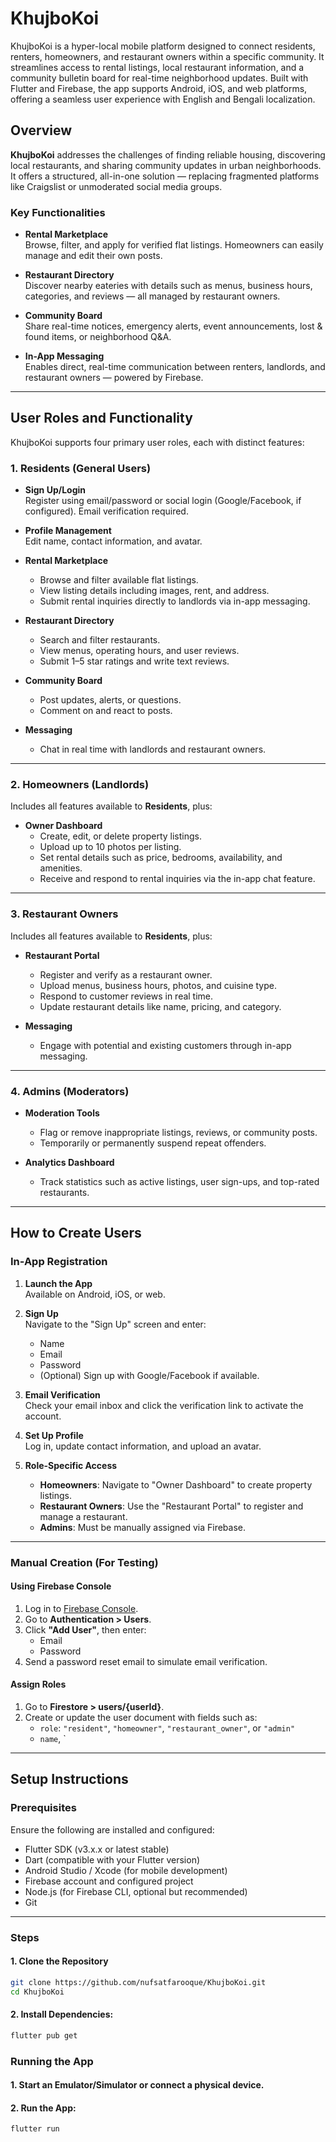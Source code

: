 # KhujboKoi
KhujboKoi is a hyper-local mobile platform designed to connect residents, renters, homeowners, and restaurant owners within a specific community. It streamlines access to rental listings, local restaurant information, and a community bulletin board for real-time neighborhood updates. Built with Flutter and Firebase, the app supports Android, iOS, and web platforms, offering a seamless user experience with English and Bengali localization.

## Overview

**KhujboKoi** addresses the challenges of finding reliable housing, discovering local restaurants, and sharing community updates in urban neighborhoods. It offers a structured, all-in-one solution — replacing fragmented platforms like Craigslist or unmoderated social media groups.

### Key Functionalities

- **Rental Marketplace**  
  Browse, filter, and apply for verified flat listings. Homeowners can easily manage and edit their own posts.

- **Restaurant Directory**  
  Discover nearby eateries with details such as menus, business hours, categories, and reviews — all managed by restaurant owners.

- **Community Board**  
  Share real-time notices, emergency alerts, event announcements, lost & found items, or neighborhood Q&A.

- **In-App Messaging**  
  Enables direct, real-time communication between renters, landlords, and restaurant owners — powered by Firebase.

---
## User Roles and Functionality

KhujboKoi supports four primary user roles, each with distinct features:

### 1. Residents (General Users)
- **Sign Up/Login**  
  Register using email/password or social login (Google/Facebook, if configured). Email verification required.

- **Profile Management**  
  Edit name, contact information, and avatar.

- **Rental Marketplace**  
  - Browse and filter available flat listings.  
  - View listing details including images, rent, and address.  
  - Submit rental inquiries directly to landlords via in-app messaging.

- **Restaurant Directory**  
  - Search and filter restaurants.  
  - View menus, operating hours, and user reviews.  
  - Submit 1–5 star ratings and write text reviews.

- **Community Board**  
  - Post updates, alerts, or questions.  
  - Comment on and react to posts.

- **Messaging**  
  - Chat in real time with landlords and restaurant owners.

---

### 2. Homeowners (Landlords)
Includes all features available to **Residents**, plus:

- **Owner Dashboard**  
  - Create, edit, or delete property listings.  
  - Upload up to 10 photos per listing.  
  - Set rental details such as price, bedrooms, availability, and amenities.  
  - Receive and respond to rental inquiries via the in-app chat feature.

---

### 3. Restaurant Owners
Includes all features available to **Residents**, plus:

- **Restaurant Portal**  
  - Register and verify as a restaurant owner.  
  - Upload menus, business hours, photos, and cuisine type.  
  - Respond to customer reviews in real time.  
  - Update restaurant details like name, pricing, and category.

- **Messaging**  
  - Engage with potential and existing customers through in-app messaging.

---

### 4. Admins (Moderators)
- **Moderation Tools**  
  - Flag or remove inappropriate listings, reviews, or community posts.  
  - Temporarily or permanently suspend repeat offenders.

- **Analytics Dashboard**  
  - Track statistics such as active listings, user sign-ups, and top-rated restaurants.

---

## How to Create Users

### In-App Registration
1. **Launch the App**  
   Available on Android, iOS, or web.

2. **Sign Up**  
   Navigate to the "Sign Up" screen and enter:
   - Name  
   - Email  
   - Password  
   - (Optional) Sign up with Google/Facebook if available.

3. **Email Verification**  
   Check your email inbox and click the verification link to activate the account.

4. **Set Up Profile**  
   Log in, update contact information, and upload an avatar.

5. **Role-Specific Access**  
   - **Homeowners**: Navigate to "Owner Dashboard" to create property listings.  
   - **Restaurant Owners**: Use the "Restaurant Portal" to register and manage a restaurant.  
   - **Admins**: Must be manually assigned via Firebase.

---

### Manual Creation (For Testing)

#### Using Firebase Console
1. Log in to [Firebase Console](https://console.firebase.google.com).
2. Go to **Authentication > Users**.
3. Click **"Add User"**, then enter:
   - Email  
   - Password  
4. Send a password reset email to simulate email verification.

#### Assign Roles
1. Go to **Firestore > users/{userId}**.
2. Create or update the user document with fields such as:
   - `role`: `"resident"`, `"homeowner"`, `"restaurant_owner"`, or `"admin"`  
   - `name`, `
---

## Setup Instructions

### Prerequisites

Ensure the following are installed and configured:

- Flutter SDK (v3.x.x or latest stable)
- Dart (compatible with your Flutter version)
- Android Studio / Xcode (for mobile development)
- Firebase account and configured project
- Node.js (for Firebase CLI, optional but recommended)
- Git

---

### Steps

#### 1. Clone the Repository

```bash
git clone https://github.com/nufsatfarooque/KhujboKoi.git
cd KhujboKoi
```

#### 2. Install Dependencies:

```bash
flutter pub get
```
### Running the App
#### 1. Start an Emulator/Simulator or connect a physical device.
#### 2. Run the App:
````bash
flutter run
````

